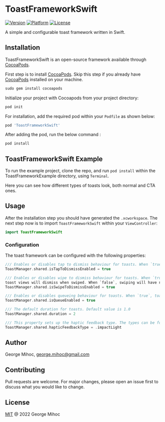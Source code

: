 # ToastFrameworkSwift

[![Version](https://img.shields.io/cocoapods/v/ToastFrameworkSwift)](https://cocoapods.org/pods/ToastFrameworkSwift)
[![Platform](https://img.shields.io/cocoapods/p/ToastFrameworkSwift)](https://cocoapods.org/pods/ToastFrameworkSwift)
[![License](https://img.shields.io/cocoapods/l/ToastFrameworkSwift)](https://cocoapods.org/pods/ToastFrameworkSwift)

A simple and configurable toast framework written in Swift.

## Installation

ToastFrameworkSwift is an open-source framework available through [CocoaPods](https://cocoapods.org).

First step is to install [CocoaPods](https://cocoapods.org). Skip this step if you already have [CocoaPods](https://cocoapods.org) installed on your machine.

```ruby
sudo gem install cocoapods
```

Initialize your project with Cocoapods from your project directory:

```ruby
pod init
```

For installation, add the required pod within your `Podfile` as shown below:

```ruby
pod 'ToastFrameworkSwift'
```

After adding the pod, run the below command :

```ruby
pod install
```

## ToastFrameworkSwift Example

To run the example project, clone the repo, and run `pod install` within the ToastFrameworkExample directory, using `Terminal`. 

Here you can see how different types of toasts look, both normal and CTA ones.

## Usage

After the installation step you should have generated the `.xcworkspace`. The next step now is to import `ToastFrameworkSwift` within your `ViewController`:

```swift
import ToastFrameworkSwift
```

### Configuration

The toast framework can be configured with the following properties:

```swift
/// Enables or disables tap to dismiss behaviour for toasts. When `true`, toast views will dismiss when tapped. When `false`, tapping will have no effect.
ToastManager.shared.isTapToDismissEnabled = true
```

```swift
/// Enables or disables wipe to dismiss behaviour for toasts. When `true`,
toast views will dismiss when swiped. When `false`, swiping will have no effect.
ToastManager.shared.isSwipeToDismissEnabled = true
```

```swift
/// Enables or disables queueing behaviour for toasts. When `true`, toast views will appear one after the other. When `false`, toast overlapping might happen
ToastManager.shared.isQueueEnabled = true
```

```swift
/// The default duration for toasts. Default value is 1.0
ToastManager.shared.duration = 2
```

```swift
/// This property sets up the haptic feedback type. The types can be found within `HapticFeedback` class. When `.none`, there won't be any haptic feedback.
ToastManager.shared.hapticFeedbackType = .impactLight
```

## Author

George Mihoc, george.mihoc@gmail.com

## Contributing
Pull requests are welcome. For major changes, please open an issue first to discuss what you would like to change.


## License
[MIT](https://github.com/georgemihoc/ToastFrameworkSwift/blob/main/LICENSE) @ 2022 George Mihoc

